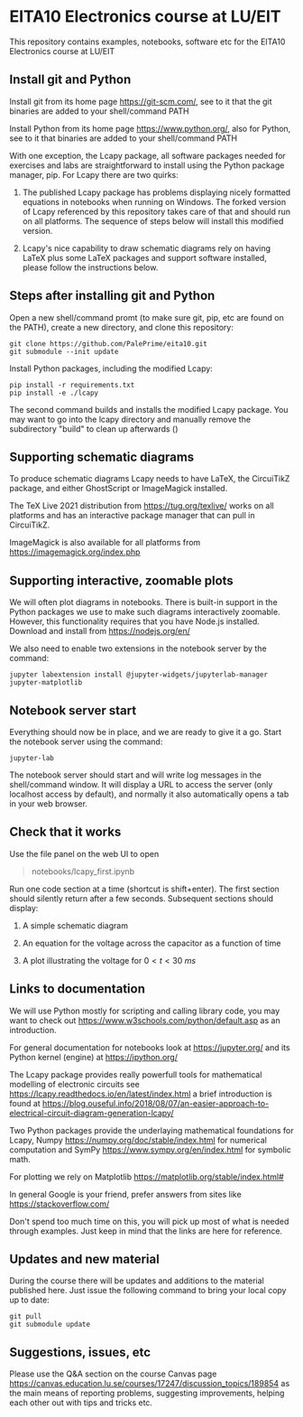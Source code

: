 # EITA10 Electronics course at LU/EIT

This repository contains examples, notebooks, software etc for the EITA10 Electronics course at LU/EIT

## Install git and Python

Install git from its home page https://git-scm.com/, see to it that the git binaries are added to your shell/command PATH

Install Python from its home page https://www.python.org/, also for Python, see to it that binaries are added to your shell/command PATH

With one exception, the Lcapy package, all software packages needed for exercises and labs are straightforward to install using the Python package manager, pip. For Lcapy there are two quirks:

1. The published Lcapy package has problems displaying nicely formatted equations in notebooks when running on Windows. The forked version of Lcapy referenced by this repository takes care of that and should run on all platforms. The sequence of steps below will install this modified version.

2. Lcapy's nice capability to draw schematic diagrams rely on having LaTeX plus some LaTeX packages and support software installed, please follow the instructions below.

## Steps after installing git and Python

Open a new shell/command promt (to make sure git, pip, etc are found on the PATH), create a new directory, and clone this repository:

    git clone https://github.com/PalePrime/eita10.git
    git submodule --init update

Install Python packages, including the modified Lcapy:

    pip install -r requirements.txt
    pip install -e ./lcapy

The second command builds and installs the modified Lcapy package. You may want to go into the lcapy directory and manually remove the subdirectory "build" to clean up afterwards ()

## Supporting schematic diagrams

To produce schematic diagrams Lcapy needs to have LaTeX, the CircuiTikZ package, and either GhostScript or ImageMagick installed.

The TeX Live 2021 distribution from https://tug.org/texlive/ works on all platforms and has an interactive package manager that can pull in CircuiTikZ.

ImageMagick is also available for all platforms from https://imagemagick.org/index.php

## Supporting interactive, zoomable plots

We will often plot diagrams in notebooks. There is built-in support in the Python packages we use to make such diagrams interactively zoomable. However, this functionality requires that you have Node.js installed. Download and install from https://nodejs.org/en/

We also need to enable two extensions in the notebook server by the command:

    jupyter labextension install @jupyter-widgets/jupyterlab-manager jupyter-matplotlib

## Notebook server start

Everything should now be in place, and we are ready to give it a go. Start the notebook server using the command:

    jupyter-lab

The notebook server should start and will write log messages in the shell/command window. It will display a URL to access the server (only localhost access by default), and normally it also automatically opens a tab in your web browser.

## Check that it works

Use the file panel on the web UI to open

 > notebooks/lcapy_first.ipynb
 
 Run one code section at a time (shortcut is shift+enter). The first section should silently return after a few seconds. Subsequent sections should display:

1. A simple schematic diagram

2. An equation for the voltage across the capacitor as a function of time

3. A plot illustrating the voltage for $0<t<30\ ms$

## Links to documentation

We will use Python mostly for scripting and calling library code, you may want to check out https://www.w3schools.com/python/default.asp as an introduction.

For general documentation for notebooks look at https://jupyter.org/ and its Python kernel (engine) at https://ipython.org/

The Lcapy package provides really powerfull tools for mathematical modelling of electronic circuits see https://lcapy.readthedocs.io/en/latest/index.html a brief introduction is found at https://blog.ouseful.info/2018/08/07/an-easier-approach-to-electrical-circuit-diagram-generation-lcapy/

Two Python packages provide the underlaying mathematical foundations for Lcapy, Numpy https://numpy.org/doc/stable/index.html for numerical computation and SymPy https://www.sympy.org/en/index.html for symbolic math.

For plotting we rely on Matplotlib https://matplotlib.org/stable/index.html#

In general Google is your friend, prefer answers from sites like https://stackoverflow.com/

Don't spend too much time on this, you will pick up most of what is needed through examples. Just keep in mind that the links are here for reference.

## Updates and new material

During the course there will be updates and additions to the material published here. Just issue the following command to bring your local copy up to date:

    git pull
    git submodule update

## Suggestions, issues, etc

Please use the Q&A section on the course Canvas page https://canvas.education.lu.se/courses/17247/discussion_topics/189854 as the main means of reporting problems, suggesting improvements, helping each other out with tips and tricks etc.
